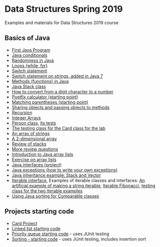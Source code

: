 # Data Structures Spring 2019
Examples and materials for Data Structures 2019 course

## Basics of Java ##
* [First Java Program](JavaExamples/FirstJava.java)
* [Java conditionals](JavaExamples/Conditions.java)
* [Randomness in Java](JavaExamples/Randomness.java)
* [Loops (while, for)](JavaExamples/Loops.java)
* [Switch statement](JavaExamples/Switch.java)
* [Switch statement on strings, added in Java 7](JavaExamples/SwitchStrings.java)
* [Methods (functions) in Java](JavaExamples/Methods.java)
* [Java Stack class](JavaExamples/TestStack.java)
* [How to convert from a digit character to a number](JavaExamples/ConvertingDigitToNumber.java)
* [Postfix calculator (starting point)](JavaExamples/PostfixCalculator.java)
* [Matching parentheses (starting point)](JavaExamples/MatchingParentheses.java)
* [Sharing objects and passing objects to methods](JavaExamples/ShareStacks.java)
* [Recursion](JavaExamples/Recursion.java)
* [Integer Arrays](JavaExamples/IntArray.java)
* [Person class](JavaExamples/Person.java), [its tests](JavaExamples/TestPerson.java)
* [The testing class for the Card class for the lab](JavaExamples/TestCard.java)
* [An array of strings](JavaExamples/StringArray.java)
* [A 2-dimensional array](JavaExamples/Chess.java)
* [Review of stacks](JavaExamples/ReviewStacks.java)
* [More review questions](Review1.md)
* [Introduction to Java array lists](JavaExamples/TestArrayList.java)
* [Exercise on array lists](JavaExamples/MostFrequentElement.java)
* [Java interfaces (project)](Interfaces)
* [Java exceptions (how to write your own exceptions)](Exceptions)
* [Java inheritance example: Stack and Vector](JavaExamples/VectorStackExample.java)
* [Iterable interface](Iterators/src),
Examples of iterable classes and interfaces:
[An artificial example of making a string iterable](Iterators/src/IterableString.java), [Iterable Fibonacci](Iterators/src/IterableFibonacci.java), [testing class for the two iterable examples](Iterators/src/TestIterable.java)
* [Using Java sorting for Comparable classes](JavaExamples/UsingJavaSorting.java)

## Projects starting code ##

* [Card Project](CardProject)
* [Linked list starting code](LinkedList)
* [Priority queue starting code](PriorityQueue) - uses JUnit testing
* [Sorting - starting code](Sorting) - uses JUnit testing, includes insertion sort

